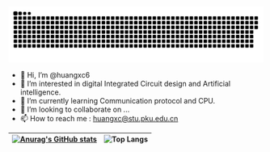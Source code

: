 ![github-contribution-grid-snake](https://raw.githubusercontent.com/huangxc6/huangxc6/output/github-contribution-grid-snake.svg)





- 👋 Hi, I’m @huangxc6
- 👀 I’m interested in digital Integrated Circuit design and Artificial intelligence.
- 🌱 I’m currently learning Communication protocol and CPU.
- 💞️ I’m looking to collaborate on ...
- 📫 How to reach me : huangxc@stu.pku.edu.cn





|[![Anurag's GitHub stats](https://github-readme-stats.vercel.app/api?username=huangxc6)](https://github.com/anuraghazra/github-readme-stats)      |![Top Langs](https://github-readme-stats.vercel.app/api/top-langs/?username=huangxc6)       |
| ---- | ---- |



<!---
huangxc6/huangxc6 is a ✨ special ✨ repository because its `README.md` (this file) appears on your GitHub profile.
You can click the Preview link to take a look at your changes.
--->

